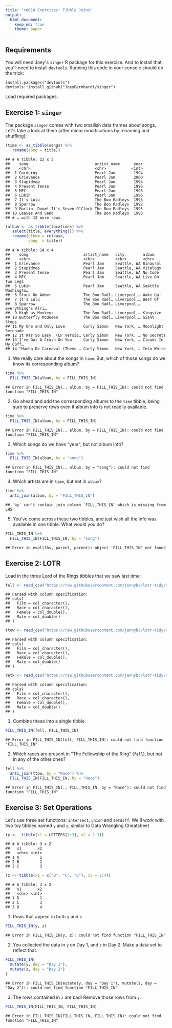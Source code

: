 ```yaml
---
title: "cm010 Exercises: Tibble Joins"
output: 
  html_document:
    keep_md: true
    theme: paper
---
```


## Requirements

You will need Joey's `singer` R package for this exercise. And to install that, you'll need to install `devtools`. Running this code in your console should do the trick:

```
install.packages("devtools")
devtools::install_github("JoeyBernhardt/singer")
```

Load required packages:



<!---The following chunk allows errors when knitting--->



## Exercise 1: `singer`

The package `singer` comes with two smallish data frames about songs. Let's take a look at them (after minor modifications by renaming and shuffling):


```r
(time <- as_tibble(songs) %>% 
   rename(song = title))
```

```
## # A tibble: 22 x 3
##    song                             artist_name      year
##    <chr>                            <chr>           <int>
##  1 Corduroy                         Pearl Jam        1994
##  2 Grievance                        Pearl Jam        2000
##  3 Stupidmop                        Pearl Jam        1994
##  4 Present Tense                    Pearl Jam        1996
##  5 MFC                              Pearl Jam        1998
##  6 Lukin                            Pearl Jam        1996
##  7 It's Lulu                        The Boo Radleys  1995
##  8 Sparrow                          The Boo Radleys  1992
##  9 Martin_ Doom! It's Seven O'Clock The Boo Radleys  1995
## 10 Leaves And Sand                  The Boo Radleys  1993
## # … with 12 more rows
```


```r
(album <- as_tibble(locations) %>% 
   select(title, everything()) %>% 
   rename(album = release,
          song  = title))
```

```
## # A tibble: 14 x 4
##    song                        artist_name   city        album             
##    <chr>                       <chr>         <chr>       <chr>             
##  1 Grievance                   Pearl Jam     Seattle, WA Binaural          
##  2 Stupidmop                   Pearl Jam     Seattle, WA Vitalogy          
##  3 Present Tense               Pearl Jam     Seattle, WA No Code           
##  4 MFC                         Pearl Jam     Seattle, WA Live On Two Legs  
##  5 Lukin                       Pearl Jam     Seattle, WA Seattle Washingto…
##  6 Stuck On Amber              The Boo Radl… Liverpool,… Wake Up!          
##  7 It's Lulu                   The Boo Radl… Liverpool,… Best Of           
##  8 Sparrow                     The Boo Radl… Liverpool,… Everything's Alri…
##  9 High as Monkeys             The Boo Radl… Liverpool,… Kingsize          
## 10 Butterfly McQueen           The Boo Radl… Liverpool,… Giant Steps       
## 11 My One and Only Love        Carly Simon   New York, … Moonlight Serenade
## 12 It Was So Easy  (LP Versio… Carly Simon   New York, … No Secrets        
## 13 I've Got A Crush On You     Carly Simon   New York, … Clouds In My Coff…
## 14 "Manha De Carnaval (Theme … Carly Simon   New York, … Into White
```


1. We really care about the songs in `time`. But, which of those songs do we know its corresponding album?


```r
time %>% 
  FILL_THIS_IN(album, by = FILL_THIS_IN)
```

```
## Error in FILL_THIS_IN(., album, by = FILL_THIS_IN): could not find function "FILL_THIS_IN"
```

2. Go ahead and add the corresponding albums to the `time` tibble, being sure to preserve rows even if album info is not readily available.


```r
time %>% 
  FILL_THIS_IN(album, by = FILL_THIS_IN)
```

```
## Error in FILL_THIS_IN(., album, by = FILL_THIS_IN): could not find function "FILL_THIS_IN"
```

3. Which songs do we have "year", but not album info?


```r
time %>% 
  FILL_THIS_IN(album, by = "song")
```

```
## Error in FILL_THIS_IN(., album, by = "song"): could not find function "FILL_THIS_IN"
```

4. Which artists are in `time`, but not in `album`?


```r
time %>% 
  anti_join(album, by = "FILL_THIS_IN")
```

```
## `by` can't contain join column `FILL_THIS_IN` which is missing from LHS
```


5. You've come across these two tibbles, and just wish all the info was available in one tibble. What would you do?


```r
FILL_THIS_IN %>% 
  FILL_THIS_IN(FILL_THIS_IN, by = "song")
```

```
## Error in eval(lhs, parent, parent): object 'FILL_THIS_IN' not found
```


## Exercise 2: LOTR

Load in the three Lord of the Rings tibbles that we saw last time:


```r
fell <- read_csv("https://raw.githubusercontent.com/jennybc/lotr-tidy/master/data/The_Fellowship_Of_The_Ring.csv")
```

```
## Parsed with column specification:
## cols(
##   Film = col_character(),
##   Race = col_character(),
##   Female = col_double(),
##   Male = col_double()
## )
```

```r
ttow <- read_csv("https://raw.githubusercontent.com/jennybc/lotr-tidy/master/data/The_Two_Towers.csv")
```

```
## Parsed with column specification:
## cols(
##   Film = col_character(),
##   Race = col_character(),
##   Female = col_double(),
##   Male = col_double()
## )
```

```r
retk <- read_csv("https://raw.githubusercontent.com/jennybc/lotr-tidy/master/data/The_Return_Of_The_King.csv")
```

```
## Parsed with column specification:
## cols(
##   Film = col_character(),
##   Race = col_character(),
##   Female = col_double(),
##   Male = col_double()
## )
```

1. Combine these into a single tibble.


```r
FILL_THIS_IN(fell, FILL_THIS_IN)
```

```
## Error in FILL_THIS_IN(fell, FILL_THIS_IN): could not find function "FILL_THIS_IN"
```

2. Which races are present in "The Fellowship of the Ring" (`fell`), but not in any of the other ones?


```r
fell %>% 
  anti_join(ttow, by = "Race") %>% 
  FILL_THIS_IN(FILL_THIS_IN, by = "Race")
```

```
## Error in FILL_THIS_IN(., FILL_THIS_IN, by = "Race"): could not find function "FILL_THIS_IN"
```



## Exercise 3: Set Operations

Let's use three set functions: `intersect`, `union` and `setdiff`. We'll work with two toy tibbles named `y` and `z`, similar to Data Wrangling Cheatsheet


```r
(y <-  tibble(x1 = LETTERS[1:3], x2 = 1:3))
```

```
## # A tibble: 3 x 2
##   x1       x2
##   <chr> <int>
## 1 A         1
## 2 B         2
## 3 C         3
```


```r
(z <- tibble(x1 = c("B", "C", "D"), x2 = 2:4))
```

```
## # A tibble: 3 x 2
##   x1       x2
##   <chr> <int>
## 1 B         2
## 2 C         3
## 3 D         4
```

1. Rows that appear in both `y` and `z`


```r
FILL_THIS_IN(y, z)
```

```
## Error in FILL_THIS_IN(y, z): could not find function "FILL_THIS_IN"
```

2. You collected the data in `y` on Day 1, and `z` in Day 2. Make a data set to reflect that.


```r
FILL_THIS_IN(
  mutate(y, day = "Day 1"),
  mutate(z, day = "Day 2")
)
```

```
## Error in FILL_THIS_IN(mutate(y, day = "Day 1"), mutate(z, day = "Day 2")): could not find function "FILL_THIS_IN"
```

3. The rows contained in `z` are bad! Remove those rows from `y`.


```r
FILL_THIS_IN(FILL_THIS_IN, FILL_THIS_IN)
```

```
## Error in FILL_THIS_IN(FILL_THIS_IN, FILL_THIS_IN): could not find function "FILL_THIS_IN"
```
